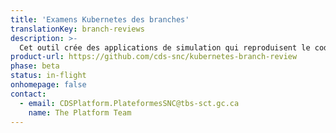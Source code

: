 ```yaml
---
title: 'Examens Kubernetes des branches'
translationKey: branch-reviews
description: >-
  Cet outil crée des applications de simulation qui reproduisent le code sur une branche Git à l’aide d’un cluster Kubernetes isolé. Cela permet de tester et de passer en examen une application dans un environnement interactif.
product-url: https://github.com/cds-snc/kubernetes-branch-review
phase: beta
status: in-flight
onhomepage: false
contact:
  - email: CDSPlatform.PlateformesSNC@tbs-sct.gc.ca
    name: The Platform Team
---
```

